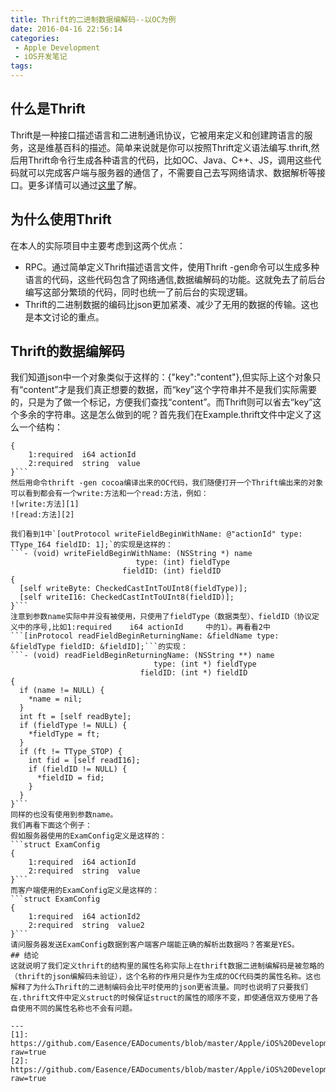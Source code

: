 ```yaml
---
title: Thrift的二进制数据编解码--以OC为例
date: 2016-04-16 22:56:14
categories: 
 - Apple Development
 - iOS开发笔记
tags:
---
```


## 什么是Thrift
Thrift是一种接口描述语言和二进制通讯协议，它被用来定义和创建跨语言的服务，这是维基百科的描述。简单来说就是你可以按照Thrift定义语法编写.thrift,然后用Thrift命令行生成各种语言的代码，比如OC、Java、C++、JS，调用这些代码就可以完成客户端与服务器的通信了，不需要自己去写网络请求、数据解析等接口。更多详情可以通过[这里](https://zh.wikipedia.org/wiki/Thrift)了解。

## 为什么使用Thrift
在本人的实际项目中主要考虑到这两个优点：
* RPC。通过简单定义Thrift描述语言文件，使用Thrift -gen命令可以生成多种语言的代码，这些代码包含了网络通信,数据编解码的功能。这就免去了前后台编写这部分繁琐的代码，同时也统一了前后台的实现逻辑。
* Thrift的二进制数据的编码比json更加紧凑、减少了无用的数据的传输。这也是本文讨论的重点。

## Thrift的数据编解码
我们知道json中一个对象类似于这样的：{"key":"content"},但实际上这个对象只有“content”才是我们真正想要的数据，而“key”这个字符串并不是我们实际需要的，只是为了做一个标记，方便我们查找“content”。而Thrift则可以省去“key”这个多余的字符串。这是怎么做到的呢？首先我们在Example.thrift文件中定义了这么一个结构：
```struct ExamConfig
{
	1:required	i64	actionId	 
	2:required  string	value
}```
然后用命令thrift -gen cocoa编译出来的OC代码，我们随便打开一个Thrift编出来的对象可以看到都会有一个write:方法和一个read:方法，例如：
![write:方法][1]
![read:方法][2]

我们看到1中`[outProtocol writeFieldBeginWithName: @"actionId" type: TType_I64 fieldID: 1];`的实现是这样的：
```- (void) writeFieldBeginWithName: (NSString *) name
                            type: (int) fieldType
                         fieldID: (int) fieldID
{
  [self writeByte: CheckedCastIntToUInt8(fieldType)];
  [self writeI16: CheckedCastIntToUInt8(fieldID)];
}```
注意到参数name实际中并没有被使用，只使用了fieldType（数据类型）、fieldID（协议定义中的序号,比如1:required	i64	actionId	 中的1）。再看看2中```[inProtocol readFieldBeginReturningName: &fieldName type: &fieldType fieldID: &fieldID];```的实现：
```- (void) readFieldBeginReturningName: (NSString **) name
                                type: (int *) fieldType
                             fieldID: (int *) fieldID
{
  if (name != NULL) {
    *name = nil;
  }
  int ft = [self readByte];
  if (fieldType != NULL) {
    *fieldType = ft;
  }
  if (ft != TType_STOP) {
    int fid = [self readI16];
    if (fieldID != NULL) {
      *fieldID = fid;
    }
  }
}```
同样的也没有使用到参数name。
我们再看下面这个例子：
假如服务器使用的ExamConfig定义是这样的：
```struct ExamConfig
{
	1:required	i64	actionId	 
	2:required  string	value
}```
而客户端使用的ExamConfig定义是这样的：
```struct ExamConfig
{
	1:required	i64	actionId2	 
	2:required  string	value2
}```
请问服务器发送ExamConfig数据到客户端客户端能正确的解析出数据吗？答案是YES。
## 结论
这就说明了我们定义thrift的结构里的属性名称实际上在thrift数据二进制编解码是被忽略的（thrift的json编解码未验证），这个名称的作用只是作为生成的OC代码类的属性名称。这也解释了为什么Thrift的二进制编码会比平时使用的json更省流量。同时也说明了只要我们在.thrift文件中定义struct的时候保证struct的属性的顺序不变，即使通信双方使用了各自使用不同的属性名称也不会有问题。

---
[1]: https://github.com/Easence/EADocuments/blob/master/Apple/iOS%20Development/OC/images/Thrift_protocol/1.png?raw=true
[2]: https://github.com/Easence/EADocuments/blob/master/Apple/iOS%20Development/OC/images/Thrift_protocol/2.png?raw=true